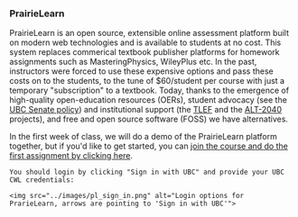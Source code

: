 ### PrairieLearn

PrairieLearn is an open source, extensible online assessment platform built on modern web technologies and is available to students at no cost.
This system replaces commerical textbook publisher platforms for homework assignments such as MasteringPhysics, WileyPlus etc.
In the past, instructors were forced to use these expensive options and pass these costs on to the students, to the tune of $60/student per course with just a temporary "subscription" to a textbook.
Today, thanks to the emergence of high-quality open-education resources (OERs), student advocacy (see the [UBC Senate policy](https://vancouver.calendar.ubc.ca/campus-wide-policies-and-regulations/academic-assessment/fee-based-digital-learning-tools-used-assessment)) and institutional support (the [TLEF](https://tlef.ubc.ca/funded-proposals/?filter_43=&filter_42=&filter_15=&filter_34=&gv_search=PrairieLearn&mode=all) and the [ALT-2040](https://alt-2040.ok.ubc.ca/funded-projects/) projects), and free and open source software (FOSS) we have alternatives.

In the first week of class, we will do a demo of the PrairieLearn platform together, but if you'd like to get started, you can [join the course and do the first assignment by clicking here](https://ca.prairielearn.com/pl/course_instance/2439/assessment/18407).

```{important}
You should login by clicking "Sign in with UBC" and provide your UBC CWL credentials:

<img src="../images/pl_sign_in.png" alt="Login options for PrarieLearn, arrows are pointing to 'Sign in with UBC'">
```
